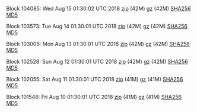 Block 104085: Wed Aug 15 01:30:02 UTC 2018 [zip](https://files.01coin.io/mainnet/2018-08-15/bootstrap.dat.zip) (42M) [gz](https://files.01coin.io/mainnet/2018-08-15/bootstrap.dat.tar.gz) (42M) [SHA256](https://files.01coin.io/mainnet/2018-08-15/sha256.txt) [MD5](https://files.01coin.io/mainnet/2018-08-15/md5.txt)

Block 103573: Tue Aug 14 01:30:01 UTC 2018 [zip](https://files.01coin.io/mainnet/2018-08-14/bootstrap.dat.zip) (42M) [gz](https://files.01coin.io/mainnet/2018-08-14/bootstrap.dat.tar.gz) (42M) [SHA256](https://files.01coin.io/mainnet/2018-08-14/sha256.txt) [MD5](https://files.01coin.io/mainnet/2018-08-14/md5.txt)

Block 103006: Mon Aug 13 01:30:01 UTC 2018 [zip](https://files.01coin.io/mainnet/2018-08-13/bootstrap.dat.zip) (42M) [gz](https://files.01coin.io/mainnet/2018-08-13/bootstrap.dat.tar.gz) (42M) [SHA256](https://files.01coin.io/mainnet/2018-08-13/sha256.txt) [MD5](https://files.01coin.io/mainnet/2018-08-13/md5.txt)

Block 102528: Sun Aug 12 01:30:01 UTC 2018 [zip](https://files.01coin.io/mainnet/2018-08-12/bootstrap.dat.zip) (42M) [gz](https://files.01coin.io/mainnet/2018-08-12/bootstrap.dat.tar.gz) (42M) [SHA256](https://files.01coin.io/mainnet/2018-08-12/sha256.txt) [MD5](https://files.01coin.io/mainnet/2018-08-12/md5.txt)

Block 102055: Sat Aug 11 01:30:01 UTC 2018 [zip](https://files.01coin.io/mainnet/2018-08-11/bootstrap.dat.zip) (41M) [gz](https://files.01coin.io/mainnet/2018-08-11/bootstrap.dat.tar.gz) (41M) [SHA256](https://files.01coin.io/mainnet/2018-08-11/sha256.txt) [MD5](https://files.01coin.io/mainnet/2018-08-11/md5.txt)

Block 101546: Fri Aug 10 01:30:01 UTC 2018 [zip](https://files.01coin.io/mainnet/2018-08-10/bootstrap.dat.zip) (41M) [gz](https://files.01coin.io/mainnet/2018-08-10/bootstrap.dat.tar.gz) (41M) [SHA256](https://files.01coin.io/mainnet/2018-08-10/sha256.txt) [MD5](https://files.01coin.io/mainnet/2018-08-10/md5.txt)
